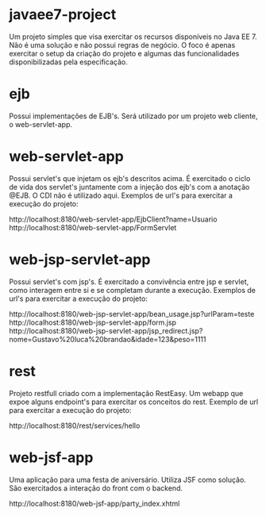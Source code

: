 # javaee7-project
Um projeto simples que visa exercitar os recursos disponíveis no Java EE 7. 
Não é uma solução e não possui regras de negócio. O foco é apenas exercitar o setup da criação do projeto e algumas das funcionalidades disponibilizadas pela especificação.

# ejb
Possui implementações de EJB's. Será utilizado por um projeto web cliente, o web-servlet-app.

# web-servlet-app
Possui servlet's que injetam os ejb's descritos acima. É exercitado o ciclo de vida dos servlet's juntamente com a injeção dos ejb's com a anotação @EJB. O CDI não é utilizado aqui.
Exemplos de url's para exercitar a execução do projeto:

http://localhost:8180/web-servlet-app/EjbClient?name=Usuario
http://localhost:8180/web-servlet-app/FormServlet

# web-jsp-servlet-app
Possui servlet's com jsp's. É exercitado a convivência entre jsp e servlet, como interagem entre si e se completam durante a execução.
Exemplos de url's para exercitar a execução do projeto:

http://localhost:8180/web-jsp-servlet-app/bean_usage.jsp?urlParam=teste
http://localhost:8180/web-jsp-servlet-app/form.jsp
http://localhost:8180/web-jsp-servlet-app/jsp_redirect.jsp?nome=Gustavo%20luca%20brandao&idade=123&peso=1111

# rest
Projeto restfull criado com a implementação RestEasy. Um webapp que expoe alguns endpoint's para exercitar os conceitos do rest.
Exemplo de url para exercitar a execução do projeto:

http://localhost:8180/rest/services/hello

# web-jsf-app
Uma aplicação para uma festa de aniversário. Utiliza JSF como solução. São exercitados a interação do front com o backend.

http://localhost:8180/web-jsf-app/party_index.xhtml




